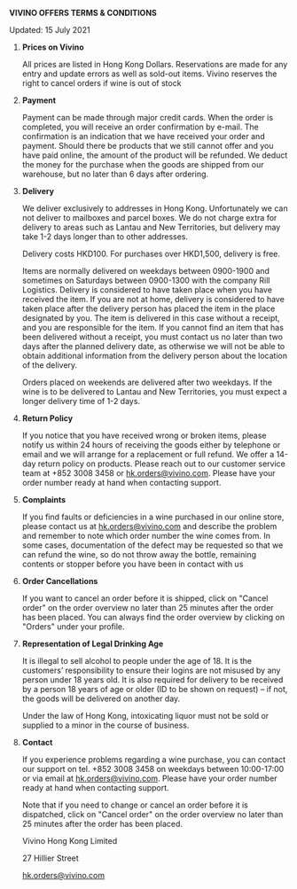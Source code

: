 **VIVINO OFFERS TERMS & CONDITIONS**

Updated: 15 July 2021



1. **Prices on Vivino**

    All prices are listed in Hong Kong Dollars.  Reservations are made for any entry and update errors as well as sold-out items.  Vivino reserves the right to cancel orders if wine is out of stock

2. **Payment**

    Payment can be made through major credit cards.  When the order is completed, you will receive an order confirmation by e-mail. The confirmation is an indication that we have received your order and payment. Should there be products that we still cannot offer and you have paid online, the amount of the product will be refunded. We deduct the money for the purchase when the goods are shipped from our warehouse, but no later than 6 days after ordering.

3. **Delivery**

    We deliver exclusively to addresses in Hong Kong. Unfortunately we can not deliver to mailboxes and parcel boxes. We do not charge extra for delivery to areas such as Lantau and New Territories, but delivery may take 1-2 days longer than to other addresses.


    Delivery costs HKD100. For purchases over HKD1,500, delivery is free.


    Items are normally delivered on weekdays between 0900-1900 and sometimes on Saturdays between 0900-1300 with the company Rill Logistics. Delivery is considered to have taken place when you have received the item. If you are not at home, delivery is considered to have taken place after the delivery person has placed the item in the place designated by you. The item is delivered in this case without a receipt, and you are responsible for the item. If you cannot find an item that has been delivered without a receipt, you must contact us no later than two days after the planned delivery date, as otherwise we will not be able to obtain additional information from the delivery person about the location of the delivery.


    Orders placed on weekends are delivered after two weekdays. If the wine is to be delivered to Lantau and New Territories, you must expect a longer delivery time of 1-2 days.

4. **Return Policy**

    If you notice that you have received wrong or broken items, please notify us within 24 hours of receiving the goods either by telephone or email and we will arrange for a replacement or full refund. We offer a 14-day return policy on products.  Please reach out to our customer service team at +852 3008 3458 or hk.orders@vivino.com. Please have your order number ready at hand when contacting support.

5. **Complaints**

    If you find faults or deficiencies in a wine purchased in our online store, please contact us at hk.orders@vivino.com and describe the problem and remember to note which order number the wine comes from. In some cases, documentation of the defect may be requested so that we can refund the wine, so do not throw away the bottle, remaining contents or stopper before you have been in contact with us

6. **Order Cancellations**

    If you want to cancel an order before it is shipped, click on "Cancel order" on the order overview no later than 25 minutes after the order has been placed. You can always find the order overview by clicking on "Orders" under your profile.

7. **Representation of Legal Drinking Age**

    It is illegal to sell alcohol to people under the age of 18. It is the customers’ responsibility to ensure their logins are not misused by any person under 18 years old. It is also required for delivery to be received by a person 18 years of age or older (ID to be shown on request) – if not, the goods will be delivered on another day.


    Under the law of Hong Kong, intoxicating liquor must not be sold or supplied to a minor in the course of business.

8. **Contact**

    If you experience problems regarding a wine purchase, you can contact our support on tel. +852 3008 3458 on weekdays between 10:00-17:00 or via email at hk.orders@vivino.com. Please have your order number ready at hand when contacting support.


    Note that if you need to change or cancel an order before it is dispatched, click on "Cancel order" on the order overview no later than 25 minutes after the order has been placed.


    Vivino Hong Kong Limited


    27 Hillier Street


    hk.orders@vivino.com
